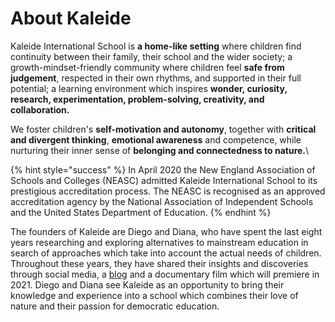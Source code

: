 # About Kaleide

Kaleide International School is **a home-like setting** where children find continuity between their family, their school and the wider society; a growth-mindset-friendly community where children feel **safe from judgement**, respected in their own rhythms, and supported in their full potential; a learning environment which inspires **wonder, curiosity, research, experimentation, problem-solving, creativity, and collaboration.**

We foster children's **self-motivation and autonomy**, together with **critical and divergent thinking**, **emotional awareness** and competence, while nurturing their inner sense of **belonging and connectedness to nature.**\


{% hint style="success" %}
In April 2020 the New England Association of Schools and Colleges (NEASC) admitted Kaleide International School to its prestigious accreditation process. The NEASC is recognised as an approved accreditation agency by the National Association of Independent Schools and the United States Department of Education.
{% endhint %}

The founders of Kaleide are Diego and Diana, who have spent the last eight years researching and exploring alternatives to mainstream education in search of approaches which take into account the actual needs of children. Throughout these years, they have shared their insights and discoveries through social media, a [blog](https://www.estonoesunaescuela.org) and a documentary film which will premiere in 2021. Diego and Diana see Kaleide as an opportunity to bring their knowledge and experience into a school which combines their love of nature and their passion for democratic education.

